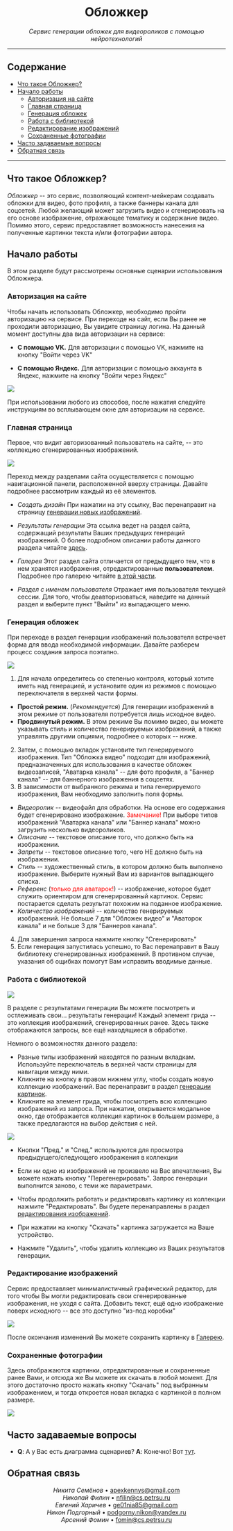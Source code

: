 <h1 align="center">Обложкер</h1>

<p align="center">
    <em>Сервис генерации обложек для видеороликов с помощью нейротехнологий</em>
</p>

<hr>

## Содержание

* [Что такое Обложкер?](#что-такое-обложкер)
* [Начало работы](#начало-работы)
  * [Авторизация на сайте](#авторизация-на-сайте)
  * [Главная страница](#главная-страница)
  * [Генерация обложек](#генерация-обложек)
  * [Работа с библиотекой](#работа-с-библиотекой)
  * [Редактирование изображений](#редактирование-изображений)
  * [Сохраненные фотографии](#сохраненные-фотографии)
* [Часто задаваемые вопросы](#часто-задаваемые-вопросы)
* [Обратная связь](#обратная-связь)

---

## Что такое Обложкер?

_Обложкер_ --  это сервис, позволяющий контент-мейкерам создавать обложки для видео, фото профиля, а также баннеры канала для соцсетей. Любой желающий может загрузить видео и сгенерировать на его основе изображение, отражающее тематику и содержание видео. Помимо этого, сервис предоставляет возможность нанесения на полученные картинки текста и/или фотографии автора.

## Начало работы

В этом разделе будут рассмотрены основные сценарии использования Обложкера.

### Авторизация на сайте

Чтобы начать использовать Обложкер, необходимо пройти авторизацию на сервисе. При переходе на сайт, если Вы ранее не проходили авторизацию, Вы увидите страницу логина. На данный момент доступны два вида авторизации на сервисе:

* **С помощью VK.**
Для авторизации с помощью VK, нажмите на кнопку "Войти через VK"

* **С помощью Яндекс.**
Для авторизации с помощью аккаунта в Яндекс, нажмите на кнопку "Войти через Яндекс"

<img src='./docs/img/login.png'>

При использовании любого из способов, после нажатия  следуйте инструкциям во всплывающем окне для авторизации на сервисе.

### Главная страница

Первое, что видит авторизованный пользователь на сайте, -- это коллекцию сгенерированных изображений.

<img src='./docs/img/lib.png'>

Переход между разделами сайта осуществляется с помощью навигационной панели, расположенной вверху страницы. Давайте подробнее рассмотрим каждый из её элементов.

* *Создать дизайн*
При нажатии на эту ссылку, Вас перенаправит на страницу [генерации новых изображений](#генерация-обложек).

* *Результаты генерации*
Эта ссылка ведет на раздел сайта, содержащий результаты Ваших предыдущих генераций изображений. О более подробном описании работы данного раздела читайте [здесь](#работа-с-библиотекой).

* *Галерея*
Этот раздел сайта отличается от предыдущего тем, что в нем хранятся изображения, отредактированные **пользователем**. Подробнее про галерею читайте [в этой части](#сохраненные-фотографии).

* *Раздел с именем пользователя*
Отражает имя пользователя текущей сессии. Для того, чтобы деавторизоваться, наведите на данный раздел и выберите пункт "Выйти" из выпадающего меню.

### Генерация обложек

При переходе в раздел генерации изображений пользователя встречает форма для ввода необходимой информации. Давайте разберем процесс создания запроса поэтапно.

<img src='./docs/img/form.png' />

1. Для начала определитесь со степенью контроля, который хотите иметь над генерацией, и установите один из режимов с помощью переключателя в верхней части формы.
  * __Простой режим.__ (_Рекомендуется_) Для генерации изображений в этом режиме от пользователя потребуется лишь исходное видео.
  * __Продвинутый режим.__ В этом режиме Вы помимо видео, вы можете указывать стиль и количество генерируемых изображений, а также управлять другими опциями, подробнее о которых -- ниже.
2. Затем, с помощью вкладок установите тип генерируемого изображения. Тип "Обложка видео" подходит для изображений, предназначенных для использования в качестве обложек видеозаписей, "Аватарка канала" -- для фото профиля, а "Баннер канала" -- для баннерного изображения в соцсетях.
3. В зависимости от выбранного режима и типа генерируемого изображения, Вам необходимо заполнить поля формы.
  * *Видеоролик* -- видеофайл для обработки. На основе его содержания будет сгенерировано изображение.
  <span style='color: red'>Замечание!</span> При выборе типов изображений "Аватарка канала" или "Баннер канала" можно загрузить несколько видеороликов.
  * *Описание* -- текстовое описание того, что должно быть на изображении.
  * *Запреты* -- текстовое описание того, чего НЕ должно быть на изображении.
  * *Стиль* -- художественный стиль, в котором должно быть выполнено изображение. Выберите нужный Вам из вариантов выпадающего списка.
  * *Референс* (<span style='color: red'>только для аватарок!</span>) -- изображение, которое будет служить ориентиром для сгенерированный картинок. Сервис постарается сделать результат похожим на поданное изображение.
  * *Количество изображений* -- количество генерируемых изображений. Не больше 7 для "Обложек видео" и "Аваторок канала" и не больше 3 для "Баннеров канала".
4. Для завершения запроса нажмите кнопку "Сгенерировать"
5. Если генерация запустилась успешно, то Вас перенаправит в Вашу библиотеку сгенерированных изображений. В противном случае, указания об ощибках помогут Вам исправить вводимые данные.

### Работа с библиотекой

<img src='./docs/img/lib.png'>

В разделе с результатами генерации Вы можете посмотреть и остлеживать свои... результаты генерации! Каждый элемент грида -- это коллекция изображений, сгенерированных ранее. Здесь также отображаются запросы, все ещё находящиеся в обработке.

Немного о возможностях данного раздела:

- Разные типы изображений находятся по разным вкладкам. Используйте переключатель в верхней части страницы для навигации между ними.
- Кликните на кнопку в правом нижнем углу, чтобы создать новую коллекцию изображений. Вас перенаправит в раздел [генерации картинок](#генерация-обложек).
- Кликните на элемент грида, чтобы посмотреть всю коллекцию изображений из запроса. При нажатии, открывается модальное окно, где отображается коллекция картинок в большем размере, а также предлагаются на выбор действия с ней.

<img src='./docs/img/dialog.png'>

- Кнопки "Пред." и "След." используются для просмотра предыдущего/следующего изображения в коллекции
- Если ни одно из изображений не произвело на Вас впечатления, Вы можете нажать кнопку "Перегенерировать". Запрос генерации выполнится заново, с теми же параметрами.
- Чтобы продолжить работать и редактировать картинку из коллекции нажмите "Редактировать". Вы будете перенаправлены в раздел [редактирования изображений](#редактирование-изображений).

- При нажатии на кнопку "Скачать" картинка загружается на Ваше устройство.
- Нажмите "Удалить", чтобы удалить коллекцию из Ваших результатов генерации.

### Редактирование изображений

Сервис предоставляет минималистичный графический редактор, для того чтобы Вы могли редактировать свои сгенерированные изображения, не уходя с сайта. Добавить текст, ещё одно изображение поверх исходного -- все это доступно "из-под коробки"

<img src='./docs/img/ballin.png'>

После окончания изменений Вы можете сохранить картинку в [Галерею](#сохраненные-фотографии).

### Сохраненные фотографии

Здесь отображаются картинки, отредактированные и сохраненные ранее Вами, и отсюда же Вы можете их скачать в любой момент. Для этого достаточно просто нажать кнопку "Скачать" под выбранным изображением, и тогда откроется новая вкладка с картинкой в полном размере.

<img src='./docs/img/edited.png'>

## Часто задаваемые вопросы

* **Q**: А у Вас есть диаграмма сценариев?
**A**: Конечно! Вот [тут](./docs/diagrams/usecase.png).

## Обратная связь

<p align="center">
   <span>
      <em>Никита Семёнов</em>
      •
      <a href="mailto:apexkennys@gmail.com">
         apexkennys@gmail.com
      </a>
   </span><br />
   <span>
      <em>Николай Филин</em>
      •
      <a href="mailto:nfilin@cs.petrsu.ru">
         nfilin@cs.petrsu.ru
      </a>
   </span><br />
   <span>
      <em>Евгений Харичев</em>
      •
      <a href="mailto:ge01nia85@gmail.com">
         ge01nia85@gmail.com
      </a>
   </span><br />
   <span>
      <em>Никон Подгорный</em>
      •
      <a href="mailto:podgorny.nikon@yandex.ru">
         podgorny.nikon@yandex.ru
      </a>
   </span><br />
   <span>
      <em>Арсений Фомин</em>
      •
      <a href="mailto:fomin@cs.petrsu.ru">
         fomin@cs.petrsu.ru
      </a>
   </span>
</p>
